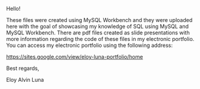 Hello!

These files were created using MySQL Workbench and they were uploaded here with the goal of showcasing my knowledge of SQL using MySQL and MySQL Workbench. There are pdf files created as slide presentations with more information regarding the code of these files in my electronic portfolio. You can access my electronic portfolio using the following address:

https://sites.google.com/view/eloy-luna-portfolio/home

Best regards,



Eloy Alvin Luna
